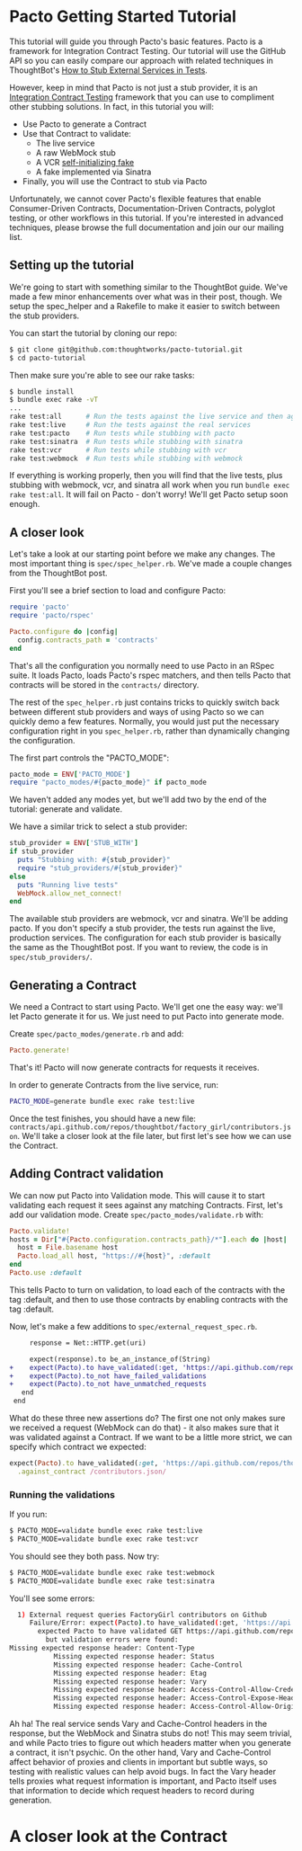 # Pacto Getting Started Tutorial

This tutorial will guide you through Pacto's basic features.  Pacto is a framework for Integration Contract Testing.  Our tutorial will use the GitHub API so you can easily compare our approach with related techniques in ThoughtBot's [How to Stub External Services in Tests](http://robots.thoughtbot.com/how-to-stub-external-services-in-tests/).

However, keep in mind that Pacto is not just a stub provider, it is an [Integration Contract Testing](http://martinfowler.com/bliki/IntegrationContractTest.html) framework that you can use to compliment other stubbing solutions.  In fact, in this tutorial you will:

* Use Pacto to generate a Contract
* Use that Contract to validate:
  * The live service
  * A raw WebMock stub
  * A VCR [self-initializing fake](http://martinfowler.com/bliki/SelfInitializingFake.html)
  * A fake implemented via Sinatra
* Finally, you will use the Contract to stub via Pacto

Unfortunately, we cannot cover Pacto's flexible features that enable Consumer-Driven Contracts, Documentation-Driven Contracts, polyglot testing, or other workflows in this tutorial.  If you're interested in advanced techniques, please browse the full documentation and join our our mailing list.

## Setting up the tutorial

We're going to start with something similar to the ThoughtBot guide.  We've made a few minor enhancements over what was in their post, though.  We setup the spec_helper and a Rakefile to make it easier to switch between the stub providers.

You can start the tutorial by cloning our repo:

```sh
$ git clone git@github.com:thoughtworks/pacto-tutorial.git
$ cd pacto-tutorial
```

Then make sure you're able to see our rake tasks:

```sh
$ bundle install
$ bundle exec rake -vT
...
rake test:all      # Run the tests against the live service and then against each stub provider
rake test:live     # Run the tests against the real services
rake test:pacto    # Run tests while stubbing with pacto
rake test:sinatra  # Run tests while stubbing with sinatra
rake test:vcr      # Run tests while stubbing with vcr
rake test:webmock  # Run tests while stubbing with webmock
```

If everything is working properly, then you will find that the live tests, plus stubbing with webmock, vcr, and sinatra all work when you run `bundle exec rake test:all`.  It will fail on Pacto - don't worry!  We'll get Pacto setup soon enough.

## A closer look

Let's take a look at our starting point before we make any changes.  The most important thing is `spec/spec_helper.rb`.  We've made a couple changes from the ThoughtBot post.

First you'll see a brief section to load and configure Pacto:

```ruby
require 'pacto'
require 'pacto/rspec'

Pacto.configure do |config|
  config.contracts_path = 'contracts'
end
```

That's all the configuration you normally need to use Pacto in an RSpec suite.  It loads Pacto, loads Pacto's rspec matchers, and then tells Pacto that contracts will be stored in the `contracts/` directory.

The rest of the `spec_helper.rb` just contains tricks to quickly switch back between different stub providers and ways of using Pacto so we can quickly demo a few features.  Normally, you would just put the necessary configuration right in you `spec_helper.rb`, rather than dynamically changing the configuration.

The first part controls the "PACTO_MODE":

```ruby
pacto_mode = ENV['PACTO_MODE']
require "pacto_modes/#{pacto_mode}" if pacto_mode
```

We haven't added any modes yet, but we'll add two by the end of the tutorial: generate and validate.

We have a similar trick to select a stub provider:

```ruby
stub_provider = ENV['STUB_WITH']
if stub_provider
  puts "Stubbing with: #{stub_provider}"
  require "stub_providers/#{stub_provider}"
else
  puts "Running live tests"
  WebMock.allow_net_connect!
end
```

The available stub providers are webmock, vcr and sinatra.  We'll be adding pacto.  If you don't specify a stub provider, the tests run against the live, production services.  The configuration for each stub provider is basically the same as the ThoughtBot post.  If you want to review, the code is in `spec/stub_providers/`.

## Generating a Contract

We need a Contract to start using Pacto.  We'll get one the easy way: we'll let Pacto generate it for us.  We just need to put Pacto into generate mode.

Create `spec/pacto_modes/generate.rb` and add:

```ruby
Pacto.generate!
```

That's it!  Pacto will now generate contracts for requests it receives.

In order to generate Contracts from the live service, run:

```sh
PACTO_MODE=generate bundle exec rake test:live
```

Once the test finishes, you should have a new file: `contracts/api.github.com/repos/thoughtbot/factory_girl/contributors.json`.  We'll take a closer look at the file later, but first let's see how we can use the Contract.

## Adding Contract validation

We can now put Pacto into Validation mode.  This will cause it to start validating each request it sees against any matching Contracts.  First, let's add our validation mode.  Create `spec/pacto_modes/validate.rb` with:

```ruby
Pacto.validate!
hosts = Dir["#{Pacto.configuration.contracts_path}/*"].each do |host|
  host = File.basename host
  Pacto.load_all host, "https://#{host}", :default
end
Pacto.use :default
```

This tells Pacto to turn on validation, to load each of the contracts with the tag :default, and then to use those contracts by enabling contracts with the tag :default.

Now, let's make a few additions to `spec/external_request_spec.rb`.

```diff
     response = Net::HTTP.get(uri)

     expect(response).to be_an_instance_of(String)
+    expect(Pacto).to have_validated(:get, 'https://api.github.com/repos/thoughtbot/factory_girl/contributors')
+    expect(Pacto).to_not have_failed_validations
+    expect(Pacto).to_not have_unmatched_requests
   end
 end
 ```

What do these three new assertions do?  The first one not only makes sure we received a request (WebMock can do that) - it also makes sure that it was validated against a Contract.  If we want to be a little more strict, we can specify which contract we expected:

```ruby
expect(Pacto).to have_validated(:get, 'https://api.github.com/repos/thoughtbot/factory_girl/contributors')
  .against_contract /contributors.json/
```

### Running the validations

If you run:

```sh
$ PACTO_MODE=validate bundle exec rake test:live
$ PACTO_MODE=validate bundle exec rake test:vcr
```

You should see they both pass.  Now try:

```sh
$ PACTO_MODE=validate bundle exec rake test:webmock
$ PACTO_MODE=validate bundle exec rake test:sinatra
```

You'll see some errors:

```sh
  1) External request queries FactoryGirl contributors on Github
     Failure/Error: expect(Pacto).to have_validated(:get, 'https://api.github.com/repos/thoughtbot/factory_girl/contributors')
       expected Pacto to have validated GET https://api.github.com/repos/thoughtbot/factory_girl/contributors
         but validation errors were found:
Missing expected response header: Content-Type
           Missing expected response header: Status
           Missing expected response header: Cache-Control
           Missing expected response header: Etag
           Missing expected response header: Vary
           Missing expected response header: Access-Control-Allow-Credentials
           Missing expected response header: Access-Control-Expose-Headers
           Missing expected response header: Access-Control-Allow-Origin
```

Ah ha!  The real service sends Vary and Cache-Control headers in the response, but the WebMock and Sinatra stubs do not!  This may seem trivial, and while Pacto tries to figure out which headers matter when you generate a contract, it isn't psychic.  On the other hand, Vary and Cache-Control affect behavior of proxies and clients in important but subtle ways, so testing with realistic values can help avoid bugs.  In fact the Vary header tells proxies what request information is important, and Pacto itself uses that information to decide which request headers to record during generation.

# A closer look at the Contract

